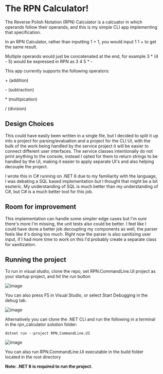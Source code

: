 # The RPN Calculator!
The Reverse Polish Notation (RPN) Calculator is a calcuator in which operands follow their operands, and this is my simple CLI app implementing that specification.

In an RPN Calculator, rather than inputting 1 + 1, you would input 1 1 + to get the same result.

Multiple operands would just be concatenated at the end, for example 3 * (4 - 5) would be expressed in RPN as 3 4 5 * - 

This app currently supports the following operators:

\+ (addition)

\- (subtraction)

\* (multipication)

\/ (division)

## Design Choices
This could have easily been written in a single file, but I decided to split it up into a project for parsing/evaluation and a project for the CLI UI, with the bulk of the work being handled by the service project it will be easier to connect different user interfaces. The service classes intentionally do not print anything to the console, instead I opted for them to return strings to be handled by the UI, making it easier to apply separate UI's and also helping decouple the project.

I wrote this in C# running on .NET 6 due to my familiarity with the language, I was debating a SQL based implementation but I thought that might be a bit esoteric. My understanding of SQL is much better than my understanding of C#, but C# is a much better tool for this job.

## Room for improvement
This implementation can handle some simpler edge cases but I'm sure there's more I'm missing, the unit tests also could be better. I feel like I could have done a better job decoupling my components as well, the parser feels like it's doing too much. Right now the parser is also sanitizing user input, if I had more time to work on this I'd probably create a separate class for sanitization.

## Running the project
To run in visual studio, clone the repo, set RPN.CommandLine.UI project as your startup project, and hit the run button 

![image](https://user-images.githubusercontent.com/45577253/178158865-82183504-643f-4865-8845-721594ba8f52.png)

You can also press F5 in Visual Studio, or select Start Debugging in the debug tab.

![image](https://user-images.githubusercontent.com/45577253/178158891-d92548a8-c592-4112-afad-a35291c5bb6c.png)

Alternatively you can clone the .NET CLI and run the following in a terminal in the rpn_calculator solution folder:

`dotnet run --project RPN.CommandLine.UI`

![image](https://user-images.githubusercontent.com/45577253/178158916-98dabda3-6b0e-497a-aed6-708b4fa5effb.png)

You can also run RPN.CommandLine.UI executable in the build folder located in the root directory

**Note: .NET 6 is required to run the project.**
